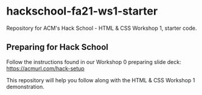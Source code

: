 # hackschool-fa21-ws1-starter

Repository for ACM's Hack School - HTML & CSS Workshop 1, starter code.

## Preparing for Hack School

Follow the instructions found in our Workshop 0 preparing slide deck: https://acmurl.com/hack-setup

This repository will help you follow along with the HTML & CSS Workshop 1 demonstration. 
